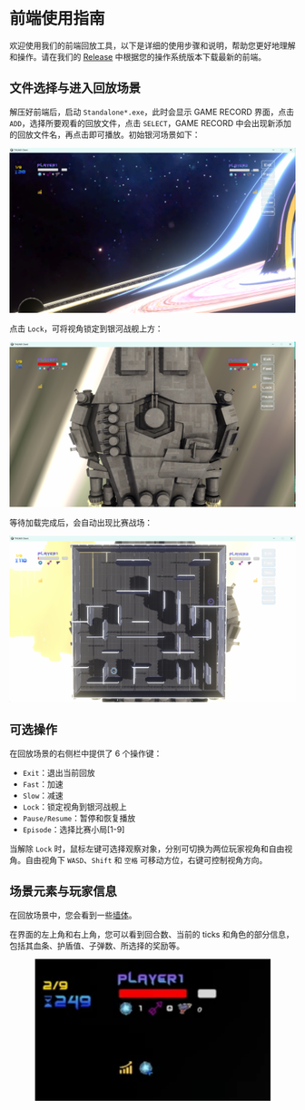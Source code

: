 # 前端使用指南

欢迎使用我们的前端回放工具，以下是详细的使用步骤和说明，帮助您更好地理解和操作。请在我们的 [Release](https://github.com/thuasta/thuai-8/releases) 中根据您的操作系统版本下载最新的前端。

## 文件选择与进入回放场景

解压好前端后，启动 `Standalone*.exe`，此时会显示 GAME RECORD 界面，点击 `ADD`，选择所要观看的回放文件，点击 `SELECT`，GAME RECORD 中会出现新添加的回放文件名，再点击即可播放。初始银河场景如下：

![银河场景](img/1.png)

点击 `Lock`，可将视角锁定到银河战舰上方：

![锁定视角](img/2.png)

等待加载完成后，会自动出现比赛战场：

![比赛战场](img/3.png)

## 可选操作

在回放场景的右侧栏中提供了 6 个操作键：

- `Exit`：退出当前回放
- `Fast`：加速
- `Slow`：减速
- `Lock`：锁定视角到银河战舰上
- `Pause/Resume`：暂停和恢复播放
- `Episode`：选择比赛小局[1-9]

当解除 `Lock` 时，鼠标左键可选择观察对象，分别可切换为两位玩家视角和自由视角。自由视角下 `WASD`、`Shift` 和 `空格` 可移动方位，右键可控制视角方向。

## 场景元素与玩家信息

在回放场景中，您会看到一些[墙体](../rules/#墙体)。

在界面的左上角和右上角，您可以看到回合数、当前的 ticks 和角色的部分信息，包括其血条、护盾值、子弹数、所选择的奖励等。<center>

![属性示意](../1-rules/img/2.png)</center>
